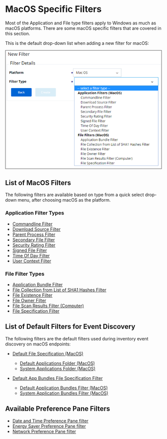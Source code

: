 [title]: # (MacOS)
[tags]: # (filter types)
[priority]: # (2)
# MacOS Specific Filters

Most of the Application and File type filters apply to Windows as much as macOS platforms. There are some macOS specific filters that are covered in this section.

This is the default drop-down list when adding a new filter for macOS:

![MacOS default filters](images/macOS-filters.png "MacOS filter types drop-down")

## List of MacOS Filters

The following filters are available based on type from a quick select drop-down menu, after choosing macOS as the platform.

### Application Filter Types

* [Commandline Filter](../application/cmdline.md)
* [Download Source Filter](../application/download-source.md)
* [Parent Process Filter](../application/parent-process.md)
* [Secondary File Filter](../application/secondaryfilefilters.md)
* [Security Rating Filter](../application/security-ratings.md)
* [Signed File Filter](../application/signed-file.md)
* [Time Of Day Filter](../application/time-of-day.md)
* [User Context Filter](../application/user-context.md)

### File Filter Types

* [Application Bundle Filter](app-bundle.md)
* [File Collection from List of SHA1 Hashes Filter](../inventory/file-collect-list-sha1-hash.md)
* [File Existence Filter](../file/file-existence.md)
* [File Owner Filter](../file/file-owner.md)
* [File Scan Results Filter (Computer)](../inventory/file-scan-results-comp.md)
* [File Specification Filter](../file/file-specification.md)

## List of Default Filters for Event Discovery

The following filters are the default filters used during inventory event discovery on macOS endpoints:

* [Default File Specification (MacOS)](file-specification.md)
  
  * [Default Applications Folder (MacOS)](def-app-folder.md)
  * [System Applications Folder (MacOS)](sys-app-folder.md)
* [Default App Bundles File Specification Filter](def-app-bundle-fs.md)

  * [Default Application Bundles Filter (MacOS)](def-app-bundle.md)
  * [System Application Bundles Filter (MacOS)](sys-app-bundle.md)

## Available Preference Pane Filters

* [Date and Time Preference Pane filter](prefpane/date-time.md)
* [Energy Saver Preference Pane filter](prefpane/eng-saver.md)
* [Network Preference Pane filter](prefpane/network.md)
